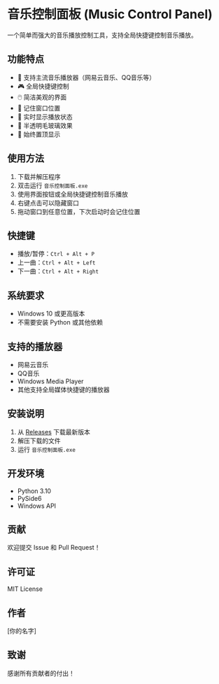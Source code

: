 # 音乐控制面板 (Music Control Panel)

一个简单而强大的音乐播放控制工具，支持全局快捷键控制音乐播放。

## 功能特点

- 🎵 支持主流音乐播放器（网易云音乐、QQ音乐等）
- 🎮 全局快捷键控制
- 🖱️ 简洁美观的界面
- 📍 记住窗口位置
- 🔄 实时显示播放状态
- 🎨 半透明毛玻璃效果
- 🎯 始终置顶显示

## 使用方法

1. 下载并解压程序
2. 双击运行 `音乐控制面板.exe`
3. 使用界面按钮或全局快捷键控制音乐播放
4. 右键点击可以隐藏窗口
5. 拖动窗口到任意位置，下次启动时会记住位置

## 快捷键

- 播放/暂停：`Ctrl + Alt + P`
- 上一曲：`Ctrl + Alt + Left`
- 下一曲：`Ctrl + Alt + Right`

## 系统要求

- Windows 10 或更高版本
- 不需要安装 Python 或其他依赖

## 支持的播放器

- 网易云音乐
- QQ音乐
- Windows Media Player
- 其他支持全局媒体快捷键的播放器

## 安装说明

1. 从 [Releases](https://github.com/cm-xx/music-control-panel/releases) 下载最新版本
2. 解压下载的文件
3. 运行 `音乐控制面板.exe`

## 开发环境

- Python 3.10
- PySide6
- Windows API

## 贡献

欢迎提交 Issue 和 Pull Request！

## 许可证

MIT License

## 作者

[你的名字]

## 致谢

感谢所有贡献者的付出！ 

